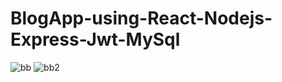 # BlogApp-using-React-Nodejs-Express-Jwt-MySql

![bb](https://github.com/GHAZI-ALANZI/BlogApp-using-React-Nodejs-Express-Jwt-MySql/assets/105205339/916b66fe-7e0a-4fec-a5a7-66ab410c0e76)
![bb2](https://github.com/GHAZI-ALANZI/BlogApp-using-React-Nodejs-Express-Jwt-MySql/assets/105205339/8ff2987d-3f00-4cc9-9ed4-f57a867d91b0)
